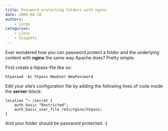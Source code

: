 ```yaml
---
title: Password protecting folders with nginx
date: 2009-08-28
authors:
    - jorge
categories:
    - Linux
    - Snippets
---
```

Ever wondered how you can password protect a folder and the underlying content with **nginx** the same way Apache does? Pretty simple.

First create a htpass-file like so:

```
htpasswd -bc htpass NewUser NewPassword
```

Edit your site’s configuration file by adding the following lines of code inside the **server**-block:

```
location ^~ /secret {
    auth_basic "Restricted";
    auth_basic_user_file /etc/nginx/htpass;
}
```

And your folder should be password protected. :)